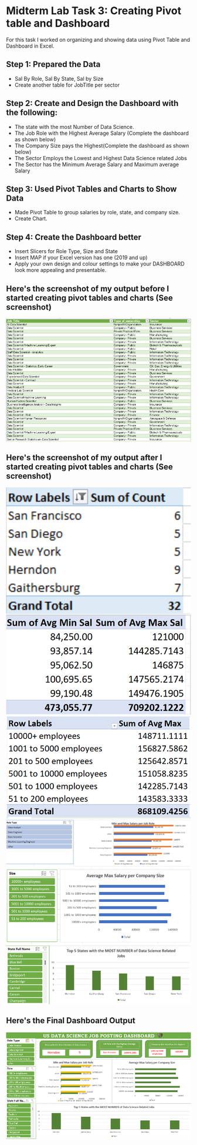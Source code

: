 # Midterm Lab Task 3: Creating Pivot table and Dashboard
For this task I worked on organizing and showing data using Pivot Table and Dashboard in Excel. 
## Step 1: Prepared the Data
- Sal By Role, Sal By State, Sal by Size
- Create another table for JobTitle per sector

## Step 2: Create and Design the Dashboard with the following:
- The state with the most Number of Data Science.
- The Job Role with the Highest Average Salary (Complete the dashboard as shown below)
- The Company Size pays the Highest(Complete the dashboard as shown below)
- The Sector Employs the Lowest and Highest Data Science related Jobs
- The Sector has the Minimum Average Salary and Maximum average Salary

## Step 3:  Used Pivot Tables and Charts to Show Data
- Made Pivot Table to group salaries by role, state, and company size.
- Create Chart.

## Step 4: Create the Dashboard better
- Insert Slicers for Role Type, Size and State
- Insert MAP if your Excel version has one (2019 and up) 
- Apply your own design and colour settings to make your DASHBOARD look more appealing and presentable.

## Here's the screenshot of my output before I started creating pivot tables and charts (See screenshot)
![Sample Output](images/Before(1).png)

## Here's the screenshot of my output after I started creating pivot tables and charts (See screenshot)
![Sample Output](images/Aft(1).png)
![Sample Output](images/Aft(2).png)
![Sample Output](images/Aft(3).png)
![Sample Output](images/Aft(1.1).png)
![Sample Output](images/Aft(1.2).png)
![Sample Output](images/Aft(1.3).png)

## Here's the Final Dashboard Output
![Sample Output](images/Dashboard.png)
